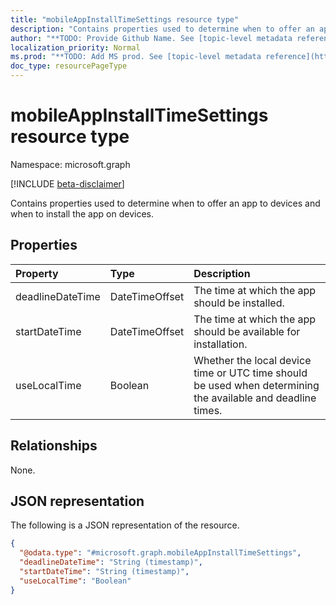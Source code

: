 ```yaml
---
title: "mobileAppInstallTimeSettings resource type"
description: "Contains properties used to determine when to offer an app to devices and when to install the app on devices."
author: "**TODO: Provide Github Name. See [topic-level metadata reference](https://msgo.azurewebsites.net/add/document/guidelines/metadata.html#topic-level-metadata)**"
localization_priority: Normal
ms.prod: "**TODO: Add MS prod. See [topic-level metadata reference](https://msgo.azurewebsites.net/add/document/guidelines/metadata.html#topic-level-metadata)**"
doc_type: resourcePageType
---
```


# mobileAppInstallTimeSettings resource type

Namespace: microsoft.graph

[!INCLUDE [beta-disclaimer](../../includes/beta-disclaimer.md)]

Contains properties used to determine when to offer an app to devices and when to install the app on devices.

## Properties
|Property|Type|Description|
|:---|:---|:---|
|deadlineDateTime|DateTimeOffset|The time at which the app should be installed.|
|startDateTime|DateTimeOffset|The time at which the app should be available for installation.|
|useLocalTime|Boolean|Whether the local device time or UTC time should be used when determining the available and deadline times.|

## Relationships
None.

## JSON representation
The following is a JSON representation of the resource.
<!-- {
  "blockType": "resource",
  "@odata.type": "microsoft.graph.mobileAppInstallTimeSettings"
}
-->
``` json
{
  "@odata.type": "#microsoft.graph.mobileAppInstallTimeSettings",
  "deadlineDateTime": "String (timestamp)",
  "startDateTime": "String (timestamp)",
  "useLocalTime": "Boolean"
}
```

